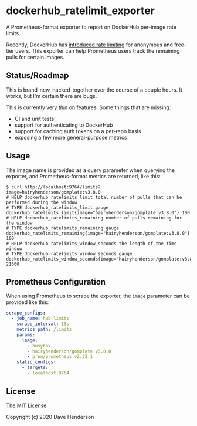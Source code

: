 # dockerhub_ratelimit_exporter

A Prometheus-format exporter to report on DockerHub per-image rate limits.

Recently, DockerHub has [introduced rate limiting](https://docs.docker.com/docker-hub/download-rate-limit/)
for anonymous and free-tier users. This exporter can help Prometheus users
track the remaining pulls for certain images.

## Status/Roadmap

This is brand-new, hacked-together over the course of a couple hours. It works,
but I'm certain there are bugs.

This is currently very _thin_ on features. Some things that are missing:

- CI and unit tests!
- support for authenticating to DockerHub
- support for caching auth tokens on a per-repo basis
- exposing a few more general-purpose metrics

## Usage

The image name is provided as a query parameter when querying the exporter,
and Prometheus-format metrics are returned, like this:

```console
$ curl http://localhost:9764/limits?image=hairyhenderson/gomplate:v3.8.0
# HELP dockerhub_ratelimits_limit total number of pulls that can be performed during the window
# TYPE dockerhub_ratelimits_limit gauge
dockerhub_ratelimits_limit{image="hairyhenderson/gomplate:v3.8.0"} 100
# HELP dockerhub_ratelimits_remaining number of pulls remaining for the window
# TYPE dockerhub_ratelimits_remaining gauge
dockerhub_ratelimits_remaining{image="hairyhenderson/gomplate:v3.8.0"} 100
# HELP dockerhub_ratelimits_window_seconds the length of the time window
# TYPE dockerhub_ratelimits_window_seconds gauge
dockerhub_ratelimits_window_seconds{image="hairyhenderson/gomplate:v3.8.0"} 21600
```

## Prometheus Configuration

When using Prometheus to scrape the exporter, the `image` parameter can be
provided like this:

```yaml
scrape_configs:
  - job_name: hub-limits
    scrape_interval: 15s
    metrics_path: /limits
    params:
      image:
        - busybox
        - hairyhenderson/gomplate:v3.8.0
        - prom/prometheus:v2.22.1
    static_configs:
      - targets:
        - localhost:9764
```

## License

[The MIT License](http://opensource.org/licenses/MIT)

Copyright (c) 2020 Dave Henderson

